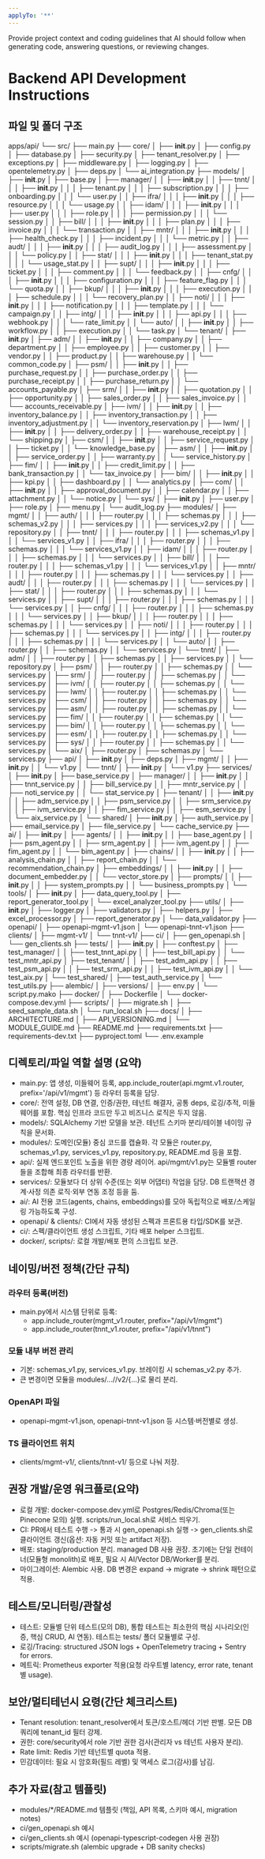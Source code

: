 ```yaml
---
applyTo: '**'
---
```

Provide project context and coding guidelines that AI should follow when generating code, answering questions, or reviewing changes.

# Backend API Development Instructions

## 파일 및 폴더 구조

apps/api/
└── src/
    ├── main.py
    ├── core/
    │   ├── __init__.py
    │   ├── config.py
    │   ├── database.py
    │   ├── security.py
    │   ├── tenant_resolver.py
    │   ├── exceptions.py
    │   ├── middleware.py
    │   ├── logging.py
    │   ├── opentelemetry.py
    │   ├── deps.py
    │   └── ai_integration.py
    ├── models/
    │   ├── __init__.py
    │   ├── base.py
    │   ├── manager/
    │   │   ├── __init__.py
    │   │   ├── tnnt/
    │   │   │   ├── __init__.py
    │   │   │   ├── tenant.py
    │   │   │   ├── subscription.py
    │   │   │   ├── onboarding.py
    │   │   │   └── user.py
    │   │   ├── ifra/
    │   │   │   ├── __init__.py
    │   │   │   ├── resource.py
    │   │   │   └── usage.py
    │   │   ├── idam/
    │   │   │   ├── __init__.py
    │   │   │   ├── user.py
    │   │   │   ├── role.py
    │   │   │   ├── permission.py
    │   │   │   └── session.py
    │   │   ├── bill/
    │   │   │   ├── __init__.py
    │   │   │   ├── plan.py
    │   │   │   ├── invoice.py
    │   │   │   └── transaction.py
    │   │   ├── mntr/
    │   │   │   ├── __init__.py
    │   │   │   ├── health_check.py
    │   │   │   ├── incident.py
    │   │   │   └── metric.py
    │   │   ├── audt/
    │   │   │   ├── __init__.py
    │   │   │   ├── audit_log.py
    │   │   │   ├── assessment.py
    │   │   │   └── policy.py
    │   │   ├── stat/
    │   │   │   ├── __init__.py
    │   │   │   ├── tenant_stat.py
    │   │   │   └── usage_stat.py
    │   │   ├── supt/
    │   │   │   ├── __init__.py
    │   │   │   ├── ticket.py
    │   │   │   ├── comment.py
    │   │   │   └── feedback.py
    │   │   ├── cnfg/
    │   │   │   ├── __init__.py
    │   │   │   ├── configuration.py
    │   │   │   ├── feature_flag.py
    │   │   │   └── quota.py
    │   │   ├── bkup/
    │   │   │   ├── __init__.py
    │   │   │   ├── execution.py
    │   │   │   ├── schedule.py
    │   │   │   └── recovery_plan.py
    │   │   ├── noti/
    │   │   │   ├── __init__.py
    │   │   │   ├── notification.py
    │   │   │   ├── template.py
    │   │   │   └── campaign.py
    │   │   ├── intg/
    │   │   │   ├── __init__.py
    │   │   │   ├── api.py
    │   │   │   ├── webhook.py
    │   │   │   └── rate_limit.py
    │   │   └── auto/
    │   │       ├── __init__.py
    │   │       ├── workflow.py
    │   │       ├── execution.py
    │   │       └── task.py
    │   └── tenant/
    │       ├── __init__.py
    │       ├── adm/
    │       │   ├── __init__.py
    │       │   ├── company.py
    │       │   ├── department.py
    │       │   ├── employee.py
    │       │   ├── customer.py
    │       │   ├── vendor.py
    │       │   ├── product.py
    │       │   ├── warehouse.py
    │       │   └── common_code.py
    │       ├── psm/
    │       │   ├── __init__.py
    │       │   ├── purchase_request.py
    │       │   ├── purchase_order.py
    │       │   ├── purchase_receipt.py
    │       │   ├── purchase_return.py
    │       │   └── accounts_payable.py
    │       ├── srm/
    │       │   ├── __init__.py
    │       │   ├── quotation.py
    │       │   ├── opportunity.py
    │       │   ├── sales_order.py
    │       │   ├── sales_invoice.py
    │       │   └── accounts_receivable.py
    │       ├── ivm/
    │       │   ├── __init__.py
    │       │   ├── inventory_balance.py
    │       │   ├── inventory_transaction.py
    │       │   ├── inventory_adjustment.py
    │       │   └── inventory_reservation.py
    │       ├── lwm/
    │       │   ├── __init__.py
    │       │   ├── delivery_order.py
    │       │   ├── warehouse_receipt.py
    │       │   └── shipping.py
    │       ├── csm/
    │       │   ├── __init__.py
    │       │   ├── service_request.py
    │       │   ├── ticket.py
    │       │   └── knowledge_base.py
    │       ├── asm/
    │       │   ├── __init__.py
    │       │   ├── service_order.py
    │       │   ├── warranty.py
    │       │   └── service_history.py
    │       ├── fim/
    │       │   ├── __init__.py
    │       │   ├── credit_limit.py
    │       │   ├── bank_transaction.py
    │       │   └── tax_invoice.py
    │       ├── bim/
    │       │   ├── __init__.py
    │       │   ├── kpi.py
    │       │   ├── dashboard.py
    │       │   └── analytics.py
    │       ├── com/
    │       │   ├── __init__.py
    │       │   ├── approval_document.py
    │       │   ├── calendar.py
    │       │   ├── attachment.py
    │       │   └── notice.py
    │       └── sys/
    │           ├── __init__.py
    │           ├── user.py
    │           ├── role.py
    │           ├── menu.py
    │           └── audit_log.py
    ├── modules/
    │   ├── mgmt/
    │   │   ├── auth/
    │   │   │   ├── router.py
    │   │   │   ├── schemas.py
    │   │   │   ├── schemas_v2.py
    │   │   │   ├── services.py
    │   │   │   ├── services_v2.py
    │   │   │   └── repository.py
    │   │   ├── tnnt/
    │   │   │   ├── router.py
    │   │   │   ├── schemas_v1.py
    │   │   │   └── services_v1.py
    │   │   ├── ifra/
    │   │   │   ├── router.py
    │   │   │   ├── schemas.py
    │   │   │   └── services_v1.py
    │   │   ├── idam/
    │   │   │   ├── router.py
    │   │   │   ├── schemas.py
    │   │   │   └── services.py
    │   │   ├── bill/
    │   │   │   ├── router.py
    │   │   │   ├── schemas_v1.py
    │   │   │   └── services_v1.py
    │   │   ├── mntr/
    │   │   │   ├── router.py
    │   │   │   ├── schemas.py
    │   │   │   └── services.py
    │   │   ├── audt/
    │   │   │   ├── router.py
    │   │   │   ├── schemas.py
    │   │   │   └── services.py
    │   │   ├── stat/
    │   │   │   ├── router.py
    │   │   │   ├── schemas.py
    │   │   │   └── services.py
    │   │   ├── supt/
    │   │   │   ├── router.py
    │   │   │   ├── schemas.py
    │   │   │   └── services.py
    │   │   ├── cnfg/
    │   │   │   ├── router.py
    │   │   │   ├── schemas.py
    │   │   │   └── services.py
    │   │   ├── bkup/
    │   │   │   ├── router.py
    │   │   │   ├── schemas.py
    │   │   │   └── services.py
    │   │   ├── noti/
    │   │   │   ├── router.py
    │   │   │   ├── schemas.py
    │   │   │   └── services.py
    │   │   ├── intg/
    │   │   │   ├── router.py
    │   │   │   ├── schemas.py
    │   │   │   └── services.py
    │   │   └── auto/
    │   │       ├── router.py
    │   │       ├── schemas.py
    │   │       └── services.py
    │   └── tnnt/
    │       ├── adm/
    │       │   ├── router.py
    │       │   ├── schemas.py
    │       │   ├── services.py
    │       │   └── repository.py
    │       ├── psm/
    │       │   ├── router.py
    │       │   ├── schemas.py
    │       │   └── services.py
    │       ├── srm/
    │       │   ├── router.py
    │       │   ├── schemas.py
    │       │   └── services.py
    │       ├── ivm/
    │       │   ├── router.py
    │       │   ├── schemas.py
    │       │   └── services.py
    │       ├── lwm/
    │       │   ├── router.py
    │       │   ├── schemas.py
    │       │   └── services.py
    │       ├── csm/
    │       │   ├── router.py
    │       │   ├── schemas.py
    │       │   └── services.py
    │       ├── asm/
    │       │   ├── router.py
    │       │   ├── schemas.py
    │       │   └── services.py
    │       ├── fim/
    │       │   ├── router.py
    │       │   ├── schemas.py
    │       │   └── services.py
    │       ├── bim/
    │       │   ├── router.py
    │       │   ├── schemas.py
    │       │   └── services.py
    │       ├── esm/
    │       │   ├── router.py
    │       │   ├── schemas.py
    │       │   └── services.py
    │       ├── sys/
    │       │   ├── router.py
    │       │   ├── schemas.py
    │       │   └── services.py
    │       └── aix/
    │           ├── router.py
    │           ├── schemas.py
    │           └── services.py
    ├── api/
    │   ├── __init__.py
    │   ├── deps.py
    │   ├── mgmt/
    │   │   ├── __init__.py
    │   │   └── v1.py
    │   └── tnnt/
    │       ├── __init__.py
    │       └── v1.py
    ├── services/
    │   ├── __init__.py
    │   ├── base_service.py
    │   ├── manager/
    │   │   ├── __init__.py
    │   │   ├── tnnt_service.py
    │   │   ├── bill_service.py
    │   │   ├── mntr_service.py
    │   │   ├── noti_service.py
    │   │   └── stat_service.py
    │   ├── tenant/
    │   │   ├── __init__.py
    │   │   ├── adm_service.py
    │   │   ├── psm_service.py
    │   │   ├── srm_service.py
    │   │   ├── ivm_service.py
    │   │   ├── fim_service.py
    │   │   ├── esm_service.py
    │   │   └── aix_service.py
    │   └── shared/
    │       ├── __init__.py
    │       ├── auth_service.py
    │       ├── email_service.py
    │       ├── file_service.py
    │       └── cache_service.py
    ├── ai/
    │   ├── __init__.py
    │   ├── agents/
    │   │   ├── __init__.py
    │   │   ├── base_agent.py
    │   │   ├── psm_agent.py
    │   │   ├── srm_agent.py
    │   │   ├── ivm_agent.py
    │   │   ├── fim_agent.py
    │   │   └── bim_agent.py
    │   ├── chains/
    │   │   ├── __init__.py
    │   │   ├── analysis_chain.py
    │   │   ├── report_chain.py
    │   │   └── recommendation_chain.py
    │   ├── embeddings/
    │   │   ├── __init__.py
    │   │   ├── document_embedder.py
    │   │   └── vector_store.py
    │   ├── prompts/
    │   │   ├── __init__.py
    │   │   ├── system_prompts.py
    │   │   └── business_prompts.py
    │   └── tools/
    │       ├── __init__.py
    │       ├── data_query_tool.py
    │       ├── report_generator_tool.py
    │       └── excel_analyzer_tool.py
    ├── utils/
    │   ├── __init__.py
    │   ├── logger.py
    │   ├── validators.py
    │   ├── helpers.py
    │   ├── excel_processor.py
    │   ├── report_generator.py
    │   └── data_validator.py
    ├── openapi/
    │   ├── openapi-mgmt-v1.json
    │   └── openapi-tnnt-v1.json
    ├── clients/
    │   ├── mgmt-v1/
    │   └── tnnt-v1/
    ├── ci/
    │   ├── gen_openapi.sh
    │   └── gen_clients.sh
    ├── tests/
    │   ├── __init__.py
    │   ├── conftest.py
    │   ├── test_manager/
    │   │   ├── test_tnnt_api.py
    │   │   ├── test_bill_api.py
    │   │   └── test_mntr_api.py
    │   ├── test_tenant/
    │   │   ├── test_adm_api.py
    │   │   ├── test_psm_api.py
    │   │   ├── test_srm_api.py
    │   │   ├── test_ivm_api.py
    │   │   └── test_aix.py
    │   └── test_shared/
    │       ├── test_auth_service.py
    │       └── test_utils.py
    ├── alembic/
    │   ├── versions/
    │   ├── env.py
    │   └── script.py.mako
    ├── docker/
    │   ├── Dockerfile
    │   └── docker-compose.dev.yml
    ├── scripts/
    │   ├── migrate.sh
    │   ├── seed_sample_data.sh
    │   └── run_local.sh
    ├── docs/
    │   ├── ARCHITECTURE.md
    │   ├── API_VERSIONING.md
    │   └── MODULE_GUIDE.md
    ├── README.md
    ├── requirements.txt
    ├── requirements-dev.txt
    ├── pyproject.toml
    └── .env.example


## 디렉토리/파일 역할 설명 (요약)

  - main.py: 앱 생성, 미들웨어 등록, app.include_router(api.mgmt.v1.router, prefix='/api/v1/mgmt') 등 라우터 등록을 담당.
  - core/: 전역 설정, DB 연결, 인증/권한, 테넌트 해결자, 공통 deps, 로깅/추적, 미들웨어를 포함. 핵심 인프라 코드만 두고 비즈니스 로직은 두지 않음.
  - models/: SQLAlchemy 기반 모델을 보관. 테넌트 스키마 분리/테이블 네이밍 규칙을 문서화.
  - modules/: 도메인(모듈) 중심 코드를 캡슐화. 각 모듈은 router.py, schemas_v1.py, services_v1.py, repository.py, README.md 등을 포함.
  - api/: 실제 엔드포인트 노출을 위한 경량 레이어. api/mgmt/v1.py는 모듈별 router들을 조합해 최종 라우터를 반환.
  - services/: 모듈보다 더 상위 수준(또는 외부 어댑터) 작업을 담당. DB 트랜잭션 경계·사정 의존 로직·외부 연동 조정 등을 둠.
  - ai/: AI 전용 코드(agents, chains, embeddings)를 모아 독립적으로 배포/스케일링 가능하도록 구성.
  - openapi/ & clients/: CI에서 자동 생성된 스펙과 프론트용 타입/SDK를 보관.
  - ci/: 스펙/클라이언트 생성 스크립트, 기타 배포 helper 스크립트.
  - docker/, scripts/: 로컬 개발/배포 편의 스크립트 보관.

## 네이밍/버전 정책(간단 규칙)

### 라우터 등록(버전)
  - main.py에서 시스템 단위로 등록:
    - app.include_router(mgmt_v1.router, prefix="/api/v1/mgmt")
    - app.include_router(tnnt_v1.router, prefix="/api/v1/tnnt")
### 모듈 내부 버전 관리
  - 기본: schemas_v1.py, services_v1.py. 브레이킹 시 schemas_v2.py 추가.
  - 큰 변경이면 모듈을 modules/.../<module>/v2/{...}로 물리 분리.
### OpenAPI 파일
  - openapi-mgmt-v1.json, openapi-tnnt-v1.json 등 시스템·버전별로 생성.
### TS 클라이언트 위치
  - clients/mgmt-v1/, clients/tnnt-v1/ 등으로 나눠 저장.

## 권장 개발/운영 워크플로(요약)
  - 로컬 개발: docker-compose.dev.yml로 Postgres/Redis/Chroma(또는 Pinecone 모의) 실행. scripts/run_local.sh로 서비스 띄우기.
  - CI: PR에서 테스트 수행 -> 통과 시 gen_openapi.sh 실행 -> gen_clients.sh로 클라이언트 갱신(옵션: 자동 커밋 또는 artifact 저장).
  - 배포: staging/production 분리. managed DB 사용 권장. 초기에는 단일 컨테이너(모듈형 monolith)로 배포, 필요 시 AI/Vector DB/Worker를 분리.
  - 마이그레이션: Alembic 사용. DB 변경은 expand -> migrate -> shrink 패턴으로 적용.

## 테스트/모니터링/관찰성
  - 테스트: 모듈별 단위 테스트(모의 DB), 통합 테스트는 최소한의 핵심 시나리오(인증, 핵심 CRUD, AI 연동). 테스트는 tests/ 폴더 모듈별로 구성.
  - 로깅/Tracing: structured JSON logs + OpenTelemetry tracing + Sentry for errors.
  - 메트릭: Prometheus exporter 적용(요청 라우트별 latency, error rate, tenant별 usage).

## 보안/멀티테넌시 요령(간단 체크리스트)
  - Tenant resolution: tenant_resolver에서 토큰/호스트/헤더 기반 판별. 모든 DB 쿼리에 tenant_id 필터 강제.
  - 권한: core/security에서 role 기반 권한 검사(관리자 vs 테넌트 사용자 분리).
  - Rate limit: Redis 기반 테넌트별 quota 적용.
  - 민감데이터: 필요 시 암호화(필드 레벨) 및 액세스 로그(감사)를 남김.

## 추가 자료(참고 템플릿)
  - modules/*/README.md 템플릿 (책임, API 목록, 스키마 예시, migration notes)
  - ci/gen_openapi.sh 예시
  - ci/gen_clients.sh 예시 (openapi-typescript-codegen 사용 권장)
  - scripts/migrate.sh (alembic upgrade + DB sanity checks)
